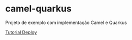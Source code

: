 # camel-quarkus

Projeto de exemplo com implementação Camel e Quarkus

[Tutorial Deploy](./deploy.mkv)
